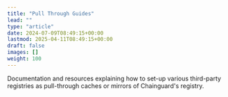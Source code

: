 ```yaml
---
title: "Pull Through Guides"
lead: ""
type: "article"
date: 2024-07-09T08:49:15+00:00
lastmod: 2025-04-11T08:49:15+00:00
draft: false
images: []
weight: 100
---
```


Documentation and resources explaining how to set-up various third-party registries as pull-through caches
or mirrors of Chainguard's registry.

